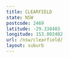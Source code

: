 ```yaml
---
title: CLEARFIELD
state: NSW
postcode: 2469
latitude: -29.338403
longitude: 153.002402
url: /nsw/clearfield/
layout: suburb
---
```

